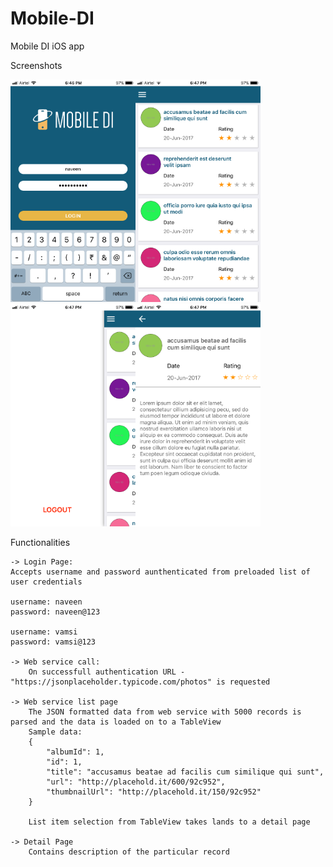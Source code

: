 # Mobile-DI
Mobile DI iOS app

Screenshots 

<img src="screenshots/login.PNG" width="200"><img src="screenshots/tableview.PNG" width="200"><img src="screenshots/nav.PNG" width="200"><img src="screenshots/detailpage.PNG" width="200">

Functionalities

    -> Login Page:
    Accepts username and password aunthenticated from preloaded list of user credentials 

    username: naveen
    password: naveen@123
    
    username: vamsi
    password: vamsi@123

    -> Web service call:
        On successfull authentication URL - "https://jsonplaceholder.typicode.com/photos" is requested

    -> Web service list page
        The JSON formatted data from web service with 5000 records is parsed and the data is loaded on to a TableView 
        Sample data:
        {
            "albumId": 1,
            "id": 1,
            "title": "accusamus beatae ad facilis cum similique qui sunt",
            "url": "http://placehold.it/600/92c952",
            "thumbnailUrl": "http://placehold.it/150/92c952"
        }

        List item selection from TableView takes lands to a detail page

    -> Detail Page
        Contains description of the particular record
    



